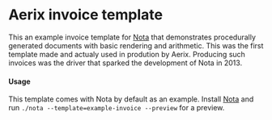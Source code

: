 # Aerix invoice template

This an example invoice template for [Nota](https://github.com/aerix-nl/nota) that demonstrates procedurally generated documents with basic rendering and arithmetic. This was the first template made and actualy used in prodution by Aerix. Producing such invoices was the driver that sparked the development of Nota in 2013.

#### Usage

This template comes with Nota by default as an example. Install [Nota](https://github.com/aerix-nl/nota) and run `./nota --template=example-invoice --preview` for a preview.